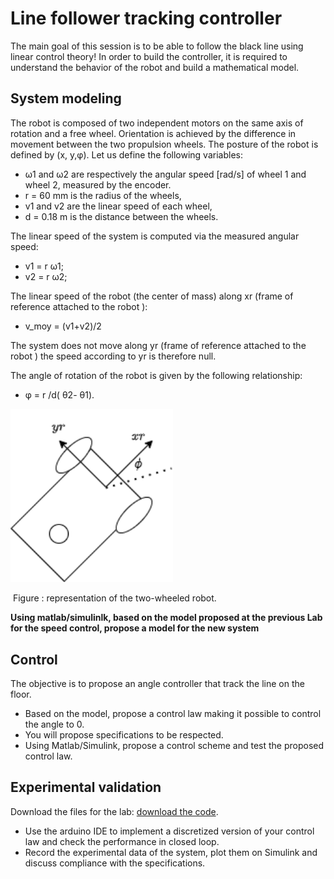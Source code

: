# Line follower tracking controller

The main goal of this session is to be able to follow the black line using linear control theory! In order to build the controller, it is required to understand the behavior of the robot and build a mathematical model. 

## System modeling

The robot is composed of two independent motors on the same axis of rotation and a free wheel. Orientation is achieved by the difference in movement between the two propulsion wheels. The posture of the robot is defined by (x, y,φ). Let us define the following variables: 

- ω1 and ω2 are respectively the angular speed [rad/s] of wheel 1 and wheel 2, measured by the encoder.
- r = 60 mm  is the radius of the wheels,
- v1 and v2 are the linear speed of each  wheel,
- d = 0.18 m is the distance between the wheels. 

The linear speed of the system is computed via the measured angular speed: 

- v1 = r ω1;
- v2 = r ω2;

 The linear speed of the robot (the center of mass) along xr (frame of reference attached to the robot ): 

- v_moy = (v1+v2)/2 

The system does not move along yr (frame of reference attached to the robot )  the speed according to yr is therefore null. 

The angle of rotation of the robot is given by the following relationship:

- φ = r /d( θ2- θ1).

<img src="img/LineFollower/schema_robot.png" alt="schema_robot" style="zoom:150%;" />

​											 Figure : representation of the two-wheeled robot. 

**Using matlab/simulinlk, based on the model proposed at the previous Lab for the speed control, propose a model for the new system**

## Control 

The objective is to propose an angle controller that track the line on the floor.

- Based on the model, propose a control law making it possible to control the angle to 0.
- You will propose specifications to be respected. 
- Using Matlab/Simulink, propose a control scheme and test the proposed control law.

## Experimental validation

Download the files for the lab: [download the code](/Programmes/ControlRobotESPRaspi_AP.zip). 

- Use the arduino IDE to implement a discretized version of your control law and check the performance in closed loop.
- Record the experimental data of the system, plot them on Simulink and discuss compliance with the specifications.
